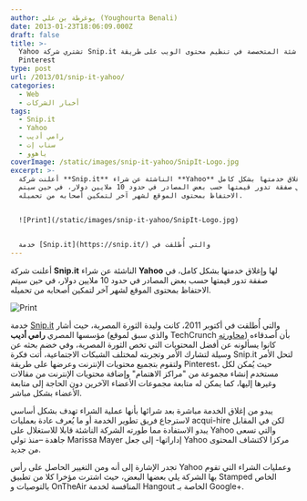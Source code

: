 ```yaml
---
author: يوغرطة بن علي (Youghourta Benali)
date: 2013-01-23T18:06:09.000Z
draft: false
title: >-
  Yahoo تشتري شركة Snip.it الناشئة المتخصصة في تنظيم محتوى الويب على طريقة
  Pinterest
type: post
url: /2013/01/snip-it-yahoo/
categories:
  - Web
  - أخبار الشركات
tags:
  - Snip.it
  - Yahoo
  - رامي أديب
  - سناب إت
  - ياهوو
coverImage: /static/images/snip-it-yahoo/SnipIt-Logo.jpg
excerpt: >-
  أعلنت شركة **Snip.it** الناشئة عن شراء **Yahoo** لها وإغلاق خدمتها بشكل كامل،
  في صفقة تدور قيمتها حسب بعض المصادر في حدود 10 ملايين دولار، في حين سيتم
  الاحتفاظ بمحتوى الموقع لشهر آخر لتمكين أصحابه من تحميله.


  ![Print](/static/images/snip-it-yahoo/SnipIt-Logo.jpg)


  خدمة [Snip.it](https://snip.it/) والتي أُطلقت في
---
```

أعلنت شركة **Snip.it** الناشئة عن شراء **Yahoo** لها وإغلاق خدمتها بشكل كامل، في صفقة تدور قيمتها حسب بعض المصادر في حدود 10 ملايين دولار، في حين سيتم الاحتفاظ بمحتوى الموقع لشهر آخر لتمكين أصحابه من تحميله.

![Print](/static/images/snip-it-yahoo/SnipIt-Logo.jpg)

خدمة [Snip.it](https://snip.it/) والتي أُطلقت في أكتوبر 2011، كانت وليدة الثورة المصرية، حيث أشار مؤسسها المصري **رامي أديب** (والذي سبق لموقع TechCrunch [محاورته](http://techcrunch.com/2013/01/22/yahoo-buys-snip-it-10-million/)) بأن أصدقاءه كانوا يسألونه عن أفضل المحتويات التي تخص الثورة المصرية، وفي خضم بحثه عن وسيلة لتشارك الأمر وتجربته لمختلف الشبكات الاجتماعية، أتت فكرة Snip.it لتحل الأمر ولتقوم بتجميع محتويات الإنترنت وعرضها على طريقة Pinterest، حيث يُمكن لكل مستخدم إنشاء مجموعة من "مراكز الاهتمام" وإضافة محتويات الإنترنت من مقالات وغيرها إليها، كما يمكن له متابعة مجموعات الأعضاء الآخرين دون الحاجة إلى متابعة الأعضاء بشكل مباشر.

يبدو من إغلاق الخدمة مباشرة بعد شرائها بأنها عملية الشراء تهدف بشكل أساسي لاسترجاع فريق تطوير الخدمة أو ما يُعرف عادة بعمليات acqui-hire لكن في المقابل يبدو الاستفادة مما طورته الشركة الناشئة قابلا للاستغلال على Yahoo والتي تسعى جاهدة –منذ تولي Marissa Mayer إداراتها- إلى جعل Yahoo مركزا لاكتشاف المحتوى من جديد.

تجدر الإشارة إلى أنه ومن التغيير الحاصل على رأس Yahoo وعمليات الشراء التي تقوم بها الشركة يلي بعضها البعض، حيث اشترت مؤخرا كلا من تطبيق Stamped الخاص بالتوصيات و OnTheAir المنافسة لخدمة Hangout الخاصة بـ Google+.
